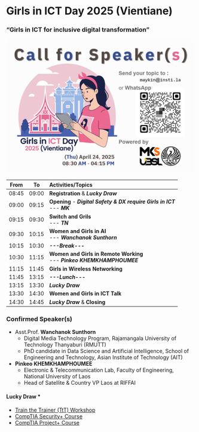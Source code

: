 # Girls in ICT Day 2025 (Vientiane) 
### “Girls in ICT for inclusive digital transformation”

![Call for Speakers](img/CFP.png "Call for Speakers")


| From  |  To   |  Activities/Topics                                                                 |
|:-----:|:-----:|:-----------------------------------------------------------------------------------|
| 08:45 | 09:00 | **Registration** & ***Lucky Draw***                                                |
| 09:00 | 09:15 | **Opening** - ***Digital Safety & DX require Girls in ICT*** <br>--- ***MK***      |
| 09:15 | 09:30 | **Switch and Grils** <br>--- ***TN***                                              |
| 09:30 | 10:15 | **Women and Girls in AI** <br>--- ***Wanchanok Sunthorn***                         |
| 10:15 | 10:30 | ***---Break---***                                                                  |
| 10:30 | 11:15 | **Women and Girls in Remote Working** <br>--- ***Pinkeo KHEMKHAMPHOUMEE***         |
| 11:15 | 11:45 | **Girls in Wireless Networking**                                                   |
| 11:45 | 13:15 | ***---Lunch---***                                                                  |
| 13:15 | 13:30 | ***Lucky Draw***                                                                   |
| 13:30 | 14:30 | **Women and Girls in ICT Talk**                                                    |
| 14:30 | 14:45 | ***Lucky Draw*** & **Closing**                                                     |


### Confirmed Speaker(s)
+ Asst.Prof. **Wanchanok Sunthorn**
	+ Digital Media Technology Program, Rajamangala University of Technology Thanyaburi (RMUTT)
	+ PhD candidate in Data Science and Artificial Intelligence, School of Engineering and Technology, Asian Institute of Technology (AIT)
+ **Pinkeo KHEMKHAMPHOUMEE**
	+ Electronic & Telecommunication Lab, Faculty of Engineering, National University of Laos
	+ Head of Satellite & Country VP Laos at RIFFAI

#### Lucky Draw *
+ [Train the Trainer (TtT) Workshop](https://instila.github.io/TtT)
+ [CompTIA Security+ Course](https://ubslao.com/Courses/CompTIA/Security+)
+ [CompTIA Project+ Course](#)